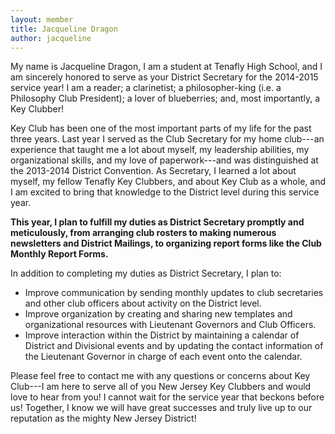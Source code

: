 ```yaml
---
layout: member
title: Jacqueline Dragon
author: jacqueline
---
```


My name is Jacqueline Dragon, I am a student at Tenafly High School, and I am sincerely honored to serve as your District Secretary for the 2014-2015 service year! I am a reader; a clarinetist; a philosopher-king (i.e. a Philosophy Club President); a lover of blueberries; and, most importantly, a Key Clubber!

Key Club has been one of the most important parts of my life for the past three years. Last year I served as the Club Secretary for my home club---an experience that taught me a lot about myself, my leadership abilities, my organizational skills, and my love of paperwork---and was distinguished at the 2013-2014 District Convention. As Secretary, I learned a lot about myself, my fellow Tenafly Key Clubbers, and about Key Club as a whole, and I am excited to bring that knowledge to the District level during this service year.

**This year, I plan to fulfill my duties as District Secretary promptly and meticulously, from arranging club rosters to making numerous newsletters and District Mailings, to organizing report forms like the Club Monthly Report Forms.**

In addition to completing my duties as District Secretary, I plan to:

- Improve communication by sending monthly updates to club secretaries and other club officers about activity on the District level.
- Improve organization by creating and sharing new templates and organizational resources with Lieutenant Governors and Club Officers.
- Improve interaction within the District by maintaining a calendar of District and Divisional events and by updating the contact information of the Lieutenant Governor in charge of each event onto the calendar.

Please feel free to contact me with any questions or concerns about Key Club---I am here to serve all of you New Jersey Key Clubbers and would love to hear from you! I cannot wait for the service year that beckons before us! Together, I know we will have great successes and truly live up to our reputation as the mighty New Jersey District!

